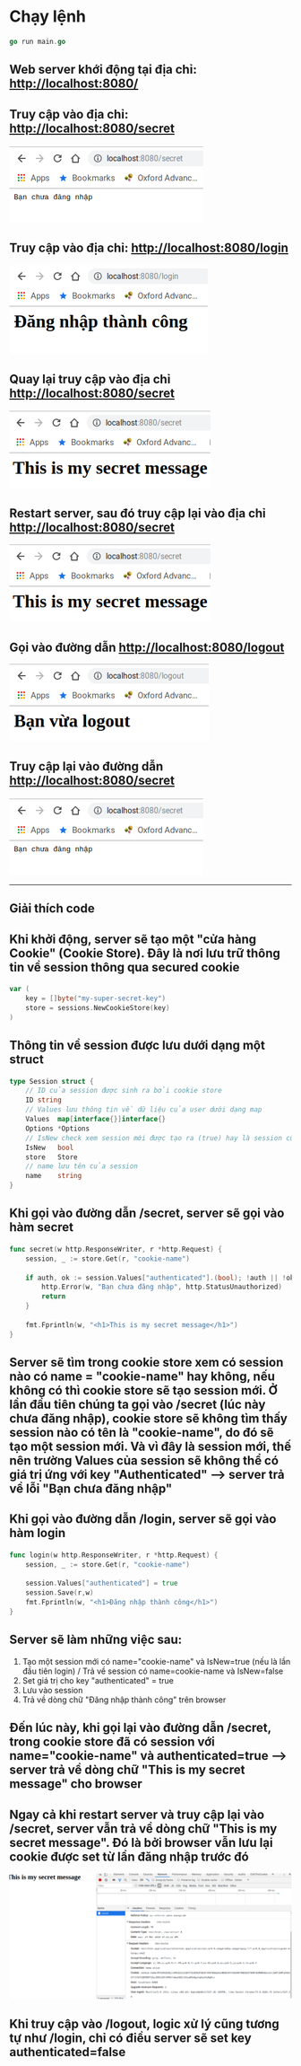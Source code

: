 # Chạy lệnh

```go
go run main.go
```

## Web server khới động tại địa chỉ: [http://localhost:8080/](http://localhost:8080/ "http://localhost:8080/")

## Truy cập vào địa chỉ: [http://localhost:8080/secret](http://localhost:8080/secret "http://localhost:8080/secret")

![Chưa đăng nhập](not_log_in.png?raw=true "Chưa đăng nhập")

## Truy cập vào địa chỉ: [http://localhost:8080/login](http://localhost:8080/login "http://localhost:8080/secret")

![Đăng nhập thành công](login.png?raw=true "Đăng nhập thành công")

## Quay lại truy cập vào địa chỉ [http://localhost:8080/secret](http://localhost:8080/secret "http://localhost:8080/secret")

![Secret message](secret.png?raw=true "Secret message")

## Restart server, sau đó truy cập lại vào địa chỉ [http://localhost:8080/secret](http://localhost:8080/secret "http://localhost:8080/secret")

![Secret message](secret.png?raw=true "Secret message")

## Gọi vào đường dẫn [http://localhost:8080/logout](http://localhost:8080/logout "http://localhost:8080/logout")

![Logout](logout.png?raw=true "Logout")

## Truy cập lại vào đường dẫn [http://localhost:8080/secret](http://localhost:8080/secret "http://localhost:8080/secret")

![Chưa đăng nhập](not_log_in.png?raw=true "Chưa đăng nhập")

------------

## Giải thích code

## Khi khởi động, server sẽ tạo một "cửa hàng Cookie" (Cookie Store). Đây là nơi lưu trữ thông tin về session thông qua secured cookie

```go
var (
    key = []byte("my-super-secret-key")
    store = sessions.NewCookieStore(key)
)
```

## Thông tin về session được lưu dưới dạng một struct

```go
type Session struct {
    // ID của session được sinh ra bởi cookie store
    ID string
    // Values lưu thông tin về dữ liệu của user dưới dạng map
    Values  map[interface{}]interface{}
    Options *Options
    // IsNew check xem session mới được tạo ra (true) hay là session cũ (false)
    IsNew   bool
    store   Store
    // name lưu tên của session
    name    string
}
```

## Khi gọi vào đường dẫn /secret, server sẽ gọi vào hàm secret

```go
func secret(w http.ResponseWriter, r *http.Request) {
    session, _ := store.Get(r, "cookie-name")

    if auth, ok := session.Values["authenticated"].(bool); !auth || !ok {
        http.Error(w, "Bạn chưa đăng nhập", http.StatusUnauthorized)
        return
    }

    fmt.Fprintln(w, "<h1>This is my secret message</h1>")
}
```

## Server sẽ tìm trong cookie store xem có session nào có name = "cookie-name" hay không, nếu không có thì cookie store sẽ tạo session mới. Ở lần đầu tiên chúng ta gọi vào /secret (lúc này chưa đăng nhập), cookie store sẽ không tìm thấy session nào có tên là "cookie-name", do đó sẽ tạo một session mới. Và vì đây là session mới, thế nên trường Values của session sẽ không thể có giá trị ứng với key "Authenticated" --> server trả về lỗi "Bạn chưa đăng nhập"

## Khi gọi vào đường dẫn /login, server sẽ gọi vào hàm login

```go
func login(w http.ResponseWriter, r *http.Request) {
    session, _ := store.Get(r, "cookie-name")

    session.Values["authenticated"] = true
    session.Save(r,w)
    fmt.Fprintln(w, "<h1>Đăng nhập thành công</h1>")
}
```

## Server sẽ làm những việc sau:

1. Tạo một session mới có name="cookie-name" và IsNew=true (nếu là lần đầu tiên login) / Trả về session có name=cookie-name và IsNew=false
2. Set giá trị cho key "authenticated" = true
3. Lưu vào session
4. Trả về dòng chữ "Đăng nhập thành công" trên browser

## Đến lúc này, khi gọi lại vào đường dẫn /secret, trong cookie store đã có session với name="cookie-name" và authenticated=true --> server trả về dòng chữ "This is my secret message" cho browser

## Ngay cả khi restart server và truy cập lại vào /secret, server vẫn trả về dòng chữ "This is my secret message". Đó là bởi browser vẫn lưu lại cookie được set từ lần đăng nhập trước đó

![Cookie](cookie.png?raw=true "Cookie")

## Khi truy cập vào /logout, logic xử lý cũng tương tự như /login, chỉ có điều server sẽ set key authenticated=false